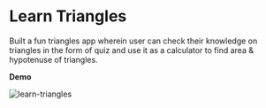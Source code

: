 # Learn Triangles

Built a fun triangles app wherein user can check their knowledge on triangles in the form of quiz and use it as a calculator to find area & hypotenuse of triangles.

__Demo__

![learn-triangles](https://user-images.githubusercontent.com/59173265/103929477-64c19900-5143-11eb-9748-2d1cb883be1d.png)
